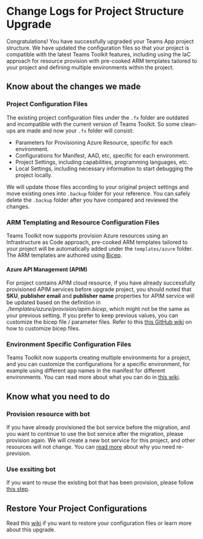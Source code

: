 # Change Logs for Project Structure Upgrade
Congratulations! You have successfully upgraded your Teams App project structure. We have updated the configuration files so that your project is compatible with the latest Teams Toolkit features, including using the IaC approach for resource provision with pre-cooked ARM templates tailored to your project and defining multiple environments within the project.

## Know about the changes we made

### Project Configuration Files
The existing project configuration files under the `.fx` folder are outdated and incompatible with the current version of Teams Toolkit. So some clean-ups are made and now your `.fx` folder will consist:
* Parameters for Provisioning Azure Resource, specific for each environment.
* Configurations for Manifest, AAD, etc, specific for each environment.
* Project Settings, including capabilities, programming languages, etc.
* Local Settings, including necessary information to start debugging the project locally.

We will update those files according to your original project settings and move existing ones into `.backup` folder for your reference. You can safely delete the `.backup` folder after you have compared and reviewed the changes.

### ARM Templating and Resource Configuration Files
Teams Toolkit now supports provision Azure resources using an Infrastructure as Code approach, pre-cooked ARM templates tailored to your project will be automatically added under the `templates/azure` folder. The ARM templates are authored using [Bicep](https://docs.microsoft.com/en-us/azure/azure-resource-manager/bicep/overview).

#### Azure API Management (APIM)
For project contains APIM cloud resource, if you have already successfully provisioned APIM services before upgrade project, you should noted that **SKU**, **publisher email** and **publisher name** properties for APIM service will be updated based on the definition in *./templates/azure/provision/apim.bicep*, which might not be the same as your previous setting. If you prefer to keep previous values, you can customize the bicep file / parameter files. Refer to this [this GitHub wiki](https://aka.ms/teamsfx-migration-guide#manual-work-to-customize-apim) on how to customize bicep files.

### Environment Specific Configuration Files
Teams Toolkit now supports creating multiple environments for a project, and you can customize the configurations for a specific environment, for example using different app names in the manifest for different environments. You can read more about what you can do in [this wiki](https://github.com/OfficeDev/TeamsFx/wiki/Enable-Preview-Features-in-Teams-Toolkit#managing-multiple-environments-in-teams-toolkit).

## Know what you need to do
### Provision resource with bot
If you have already provisioned the bot service before the migration, and you want to continue to use the bot service after the migration, please provision again. We will create a new bot service for this project, and other resources will not change. You can [read more](https://aka.ms/teamsfx-migration-guide#required-steps-after-migration) about why you need re-prevision.

### Use exsiting bot
If you want to reuse the existing bot that has been provision, please follow [this step](https://aka.ms/teamsfx-migration-guide#manual-work-to-use-existing-bot).
## Restore Your Project Configurations
Read this [wiki](https://aka.ms/teamsfx-migration-guide) if you want to restore your configuration files or learn more about this upgrade.